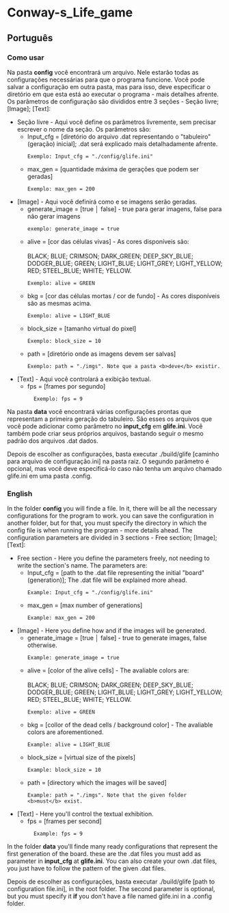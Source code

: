 # Conway-s_Life_game

## Português
### Como usar
Na pasta <b>config</b> você encontrará um arquivo. Nele estarão todas as configurações necessárias para que o programa funcione. Você pode salvar a configuração em outra pasta, mas para isso, deve especificar o diretório em que esta está ao executar o programa - mais detalhes afrente.
Os parâmetros de configuração são divididos entre 3 seções - Seção livre; [Image]; [Text]:
<ul>
<li>
  Seção livre - Aqui você define os parâmetros livremente, sem precisar escrever o nome da seção. Os parâmetros são:
  <ul>
  <li>
    Input_cfg = [diretório do arquivo .dat representando o "tabuleiro" (geração) inicial]; .dat será explicado mais detalhadamente afrente.
    
    Exemplo: Input_cfg = "./config/glife.ini"
  </li>
  <li>
    max_gen = [quantidade máxima de gerações que podem ser geradas]

    Exemplo: max_gen = 200

  </ul>
</li>

<li>
  [Image] - Aqui você definirá como e se imagens serão geradas.
  <ul>
  <li>
    generate_image = [true │ false] - true para gerar imagens, false para não gerar imagens
    
    exemplo: generate_image = true
  </li>
  <li>
    alive = [cor das células vivas] - As cores disponíveis são: <br></br> BLACK; BLUE; CRIMSON; DARK_GREEN; DEEP_SKY_BLUE; DODGER_BLUE; GREEN; LIGHT_BLUE; LIGHT_GREY; LIGHT_YELLOW; RED; STEEL_BLUE; WHITE; YELLOW.
    
    Exemplo: alive = GREEN
  </li>
  <li>
    bkg = [cor das células mortas / cor de fundo] - As cores disponíveis são as mesmas acima.
    
    Exemplo: alive = LIGHT_BLUE
  </li>
  <li>
    block_size = [tamanho virtual do pixel]
    
    Exemplo: block_size = 10
  </li>
  <li>
    path = [diretório onde as imagens devem ser salvas]
    
    Exemplo: path = "./imgs". Note que a pasta <b>deve</b> existir.
  </li>
</li>
</ul>
<li>
  [Text] - Aqui você controlará a exibição textual.
  <ul>
    <li>
      fps = [frames por segundo]
      
      Exemplo: fps = 9
  </ul>
</li>

</ul>

Na pasta <b>data</b> você encontrará várias configurações prontas que representam a primeira geração do tabuleiro. São esses os arquivos que você pode adicionar como parâmetro no <b>input_cfg</b> em <b>glife.ini</b>. Você também pode criar seus próprios arquivos, bastando seguir o mesmo padrão dos arquivos .dat dados.

Depois de escolher as configurações, basta executar ./build/glife [caminho para arquivo de configuração.ini] na pasta raiz. O segundo parâmetro é opcional, mas você deve especificá-lo caso não tenha um arquivo chamado glife.ini em uma pasta .config.

### English
In the folder <b>config</b> you will finde a file. In it, there will be all the necessary configurations for the program to work. you can save the configuration in another folder, but for that, you must specify the directory in which the config file is when running the program - more details ahead.
The configuration parameters are divided in 3 sections - Free section; [Image]; [Text]:
<ul>
<li>
  Free section - Here you define the parameters freely, not needing to write the section's name. The parameters are:
  <ul>
  <li>
    Input_cfg = [path to the .dat file representing the initial "board" (generation)]; The .dat file will be explained more ahead.
    
    Example: Input_cfg = "./config/glife.ini"
  </li>
  <li>
    max_gen = [max number of generations]

    Example: max_gen = 200

  </ul>
</li>

<li>
  [Image] - Here you define how and if the images will be generated.
  <ul>
  <li>
    generate_image = [true │ false] - true to generate images, false otherwise.
    
    Example: generate_image = true
  </li>
  <li>
    alive = [color of the alive cells] - The avaliable colors are: <br></br> BLACK; BLUE; CRIMSON; DARK_GREEN; DEEP_SKY_BLUE; DODGER_BLUE; GREEN; LIGHT_BLUE; LIGHT_GREY; LIGHT_YELLOW; RED; STEEL_BLUE; WHITE; YELLOW.
    
    Exemplo: alive = GREEN
  </li>
  <li>
    bkg = [collor of the dead cells / background color] - The avaliable colors are aforementioned.
    
    Example: alive = LIGHT_BLUE
  </li>
  <li>
    block_size = [virtual size of the pixels]
    
    Example: block_size = 10
  </li>
  <li>
    path = [directory which the images will be saved]
    
    Example: path = "./imgs". Note that the given folder <b>must</b> exist.
  </li>
</li>
</ul>
<li>
  [Text] - Here you'll control the textual exhibition.
  <ul>
    <li>
      fps = [frames per second]
      
      Example: fps = 9
  </ul>
</li>

</ul>

In the folder <b>data</b> you'll finde many ready configurations that represent the first generation of the board. these are the .dat files you must add as parameter in <b>input_cfg</b> at <b>glife.ini</b>. You can also create your own .dat files, you just have to follow the pattern of the given .dat files.

Depois de escolher as configurações, basta executar ./build/glife [path to configuration file.ini], in the root folder. The second parameter is optional, but you must specify it <b>if</b> you don't have a file named glife.ini in a .config folder.

